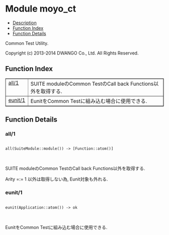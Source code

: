 

# Module moyo_ct #
* [Description](#description)
* [Function Index](#index)
* [Function Details](#functions)

Common Test Utility.

Copyright (c) 2013-2014 DWANGO Co., Ltd. All Rights Reserved.

<a name="index"></a>

## Function Index ##


<table width="100%" border="1" cellspacing="0" cellpadding="2" summary="function index"><tr><td valign="top"><a href="#all-1">all/1</a></td><td>SUITE moduleのCommon TestのCall back Functions以外を取得する.</td></tr><tr><td valign="top"><a href="#eunit-1">eunit/1</a></td><td>EunitをCommon Testに組み込む場合に使用できる.</td></tr></table>


<a name="functions"></a>

## Function Details ##

<a name="all-1"></a>

### all/1 ###

<pre><code>
all(SuiteModule::module()) -&gt; [Function::atom()]
</code></pre>
<br />

SUITE moduleのCommon TestのCall back Functions以外を取得する.

Arity =:= 1 以外は取得しない為, Eunit対象も外れる.

<a name="eunit-1"></a>

### eunit/1 ###

<pre><code>
eunit(Application::atom()) -&gt; ok
</code></pre>
<br />

EunitをCommon Testに組み込む場合に使用できる.

